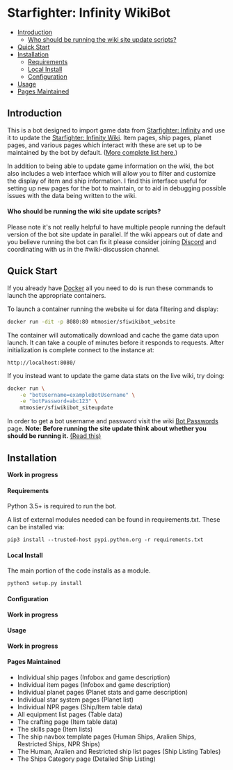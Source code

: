 # Starfighter: Infinity WikiBot

- [Introduction](#introduction)
    - [Who should be running the wiki site update scripts?](#who-should-use-this)
- [Quick Start](#quick-start)
- [Installation](#install)
    - [Requirements](#requirements)
    - [Local Install](#local-install)
    - [Configuration](#configuration)
- [Usage](#basic-usage)
- [Pages Maintained](#pages-maintained)

## Introduction

This is a bot designed to import game data from [Starfighter: Infinity](http://www.starfighterinfinity.com/) and use it to update the [Starfighter: Infinity Wiki](https://starfighter-infinity.fandom.com/wiki/).  Item pages, ship pages, planet pages, and various pages which interact with these are set up to be maintained by the bot by default. ([More complete list here.](#pages-maintained))

In addition to being able to update game information on the wiki, the bot also includes a web interface which will allow you to filter and customize the display of item and ship information.  I find this interface useful for setting up new pages for the bot to maintain, or to aid in debugging possible issues with the data being written to the wiki.

<a name="who-should-use-this"></a>
#### Who should be running the wiki site update scripts?
Please note it's not really helpful to have multiple people running the default version of the bot site update in parallel. If the wiki appears out of date and you believe running the bot can fix it please consider joining [Discord](https://discordapp.com/invite/DCnp3Vp) and coordinating with us in the #wiki-discussion channel.


## Quick Start

If you already have [Docker](https://www.docker.com/get-started) all you need to do is run these commands to launch the appropriate containers.

To launch a container running the website ui for data filtering and display:
```bash
docker run -dit -p 8080:80 mtmosier/sfiwikibot_website
```
The container will automatically download and cache the game data upon launch.  It can take a couple of minutes before it responds to requests.  After initialization is complete connect to the instance at:

```
http://localhost:8080/
```

If you instead want to update the game data stats on the live wiki, try doing:
```bash
docker run \
    -e "botUsername=exampleBotUsername" \
    -e "botPassword=abc123" \
    mtmosier/sfiwikibot_siteupdate
```
In order to get a bot username and password visit the wiki [Bot Passwords](https://starfighter-infinity.fandom.com/wiki/Special:BotPasswords) page. **Note: Before running the site update think about whether you should be running it.** [(Read this)](#who-should-use-this)


## Installation
**Work in progress**

#### Requirements
Python 3.5+ is required to run the bot.

A list of external modules needed can be found in requirements.txt. These can be installed via:
```
pip3 install --trusted-host pypi.python.org -r requirements.txt
```


#### Local Install

The main portion of the code installs as a module.
```
python3 setup.py install
```


#### Configuration
**Work in progress**


#### Usage
**Work in progress**


#### Pages Maintained
- Individual ship pages (Infobox and game description)
- Individual item pages (Infobox and game description)
- Individual planet pages (Planet stats and game description)
- Individual star system pages (Planet list)
- Individual NPR pages (Ship/Item table data)
- All equipment list pages (Table data)
- The crafting page (Item table data)
- The skills page (Item lists)
- The ship navbox template pages (Human Ships, Aralien Ships, Restricted Ships, NPR Ships)
- The Human, Aralien and Restricted ship list pages (Ship Listing Tables)
- The Ships Category page (Detailed Ship Listing)
